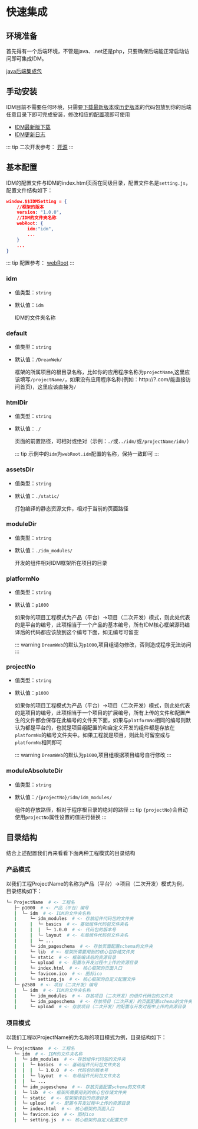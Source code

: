 # 快速集成
## 环境准备
首先得有一个后端环境，不管是java、.net还是php，只要确保后端能正常启动访问即可集成IDM。

[java后端集成包](https://cn.vuejs.org/)
## 手动安装
IDM目前不需要任何环境，只需要[下载最新版本](../CHANGELOG.md)或[历史版本](../CHANGELOG.md)的代码包放到你的后端任意目录下即可完成安装，修改相应的[配置项](../setting/config.html)即可使用

- [IDM最新版下载](../CHANGELOG.md)
- [IDM更新日志](../CHANGELOG.md)

::: tip
二次开发参考： [开源](../guide/extenddevelop.md)
:::
## 基本配置
IDM的配置文件与IDM的index.html页面在同级目录，配置文件名是`setting.js`，配置文件结构如下：
```json
window.$$IDMSetting = {
    //框架的版本
    version: "1.0.0",
    //IDM的文件夹名称
    webRoot: {
        idm:"idm",
        ...
    }
    ...
}
```
::: tip
配置参考： [webRoot](../setting/config.md)
:::
### idm
- 值类型：`string`

- 默认值：`idm`

  IDM的文件夹名称

### default
- 值类型：`string`

- 默认值：`/DreamWeb/`

  框架的所属项目的根目录名称，比如你的应用程序名称为`projectName`,这里应该填写`/projectName/`，如果没有应用程序名称(例如：http://?.com/能直接访问首页)，这里应该直接为`/`

### htmlDir
- 值类型：`string`

- 默认值：`./`

  页面的前置路径，可相对或绝对（示例：`./`或`../idm/`或`/projectName/idm/`）

  ::: tip
  示例中的`idm`为`webRoot.idm`配置的名称，保持一致即可
  :::
### assetsDir
- 值类型：`string`

- 默认值：`./static/`

  打包编译的静态资源文件，相对于当前的页面路径

### moduleDir
- 值类型：`string`

- 默认值：`./idm_modules/`

  开发的组件相对IDM框架所在项目的目录

### platformNo
- 值类型：`string`

- 默认值：`p1000`

  如果你的项目工程模式为产品（平台）->项目（二次开发）模式，则此处代表的是平台的编号，此项相当于一个产品的基本编号，所有IDM核心框架源码编译后的代码都应该放到这个编号下面，如无编号可留空

  ::: warning
  `DreamWeb`的默认为`p1000`,项目组请勿修改，否则造成程序无法访问
  :::
### projectNo
- 值类型：`string`

- 默认值：`p1000`

  如果你的项目工程模式为产品（平台）->项目（二次开发）模式，则此处代表的是项目的编号，此项相当于一个项目的扩展编号，所有上传的文件和配置产生的文件都会保存在此编号的文件夹下面，如果与`platformNo`相同的编号则默认为都是平台的，也就是项目组配置的和自定义开发的组件都是存放在`platformNo`的编号文件夹中。如果工程就是项目，则此处可留空或与`platformNo`相同即可

  ::: warning
  `DreamWeb`的默认为`p1000`,项目组根据项目编号自行修改
  :::
### moduleAbsoluteDir
- 值类型：`string`

- 默认值：`/{projectNo}/idm/idm_modules/`

  组件的存放路径，相对于程序根目录的绝对的路径
  ::: tip
  `{projectNo}`会自动使用`projectNo`属性设置的值进行替换
  :::

## 目录结构
结合上述配置我们再来看看下面两种工程模式的目录结构
### 产品模式
以我们工程ProjectName的名称为产品（平台）->项目（二次开发）模式为例，目录结构如下：
```bash
└─ ProjectName  # <- 工程名
   ├─ p1000  # <- 产品（平台）编号
   |  └─ idm  # <- IDM的文件夹名称
   |     └─ idm_modules  # <- 存放组件代码包的文件夹
   |     |  └─ basics  # <- 基础组件代码包文件夹名
   |     |  |  └─ 1.0.0  # <- 代码包的版本号
   |     |  └─ layout  # <- 布局组件代码包文件夹名
   |     |  └─ ...
   |     └─ idm_pageschema  # <- 存放页面配置schema的文件夹
   |     └─ lib  # <- 框架所需要用到的核心包存储文件夹
   |     └─ static  # <- 框架编译后的资源目录
   |     └─ upload  # <- 配置与开发过程中上传的资源目录
   |     └─ index.html  # <- 核心框架的页面入口
   |     └─ favicon.ico  # <- 图标ico
   |     └─ setting.js  # <- 核心框架的自定义配置文件
   └─ p2580  # <- 项目（二次开发）编号
   |  └─ idm  # <- IDM的文件夹名称
   |     └─ idm_modules  # <- 存放项目（二次开发）的组件代码包的文件夹
   |     └─ idm_pageschema  # <- 存放项目（二次开发）的页面配置schema的文件夹
   |     └─ upload  # <- 存放项目（二次开发）的配置与开发过程中上传的资源目录

```

### 项目模式
以我们工程以ProjectName的为名称的项目模式为例，目录结构如下：
```bash
└─ ProjectName  # <- 工程名
   └─ idm  # <- IDM的文件夹名称
   |  └─ idm_modules  # <- 存放组件代码包的文件夹
   |  |  └─ basics  # <- 基础组件代码包文件夹名
   |  |  |  └─ 1.0.0  # <- 代码包的版本号
   |  |  └─ layout  # <- 布局组件代码包文件夹名
   |  |  └─ ...
   |  └─ idm_pageschema  # <- 存放页面配置schema的文件夹
   |  └─ lib  # <- 框架所需要用到的核心包存储文件夹
   |  └─ static  # <- 框架编译后的资源目录
   |  └─ upload  # <- 配置与开发过程中上传的资源目录
   |  └─ index.html  # <- 核心框架的页面入口
   |  └─ favicon.ico  # <- 图标ico
   |  └─ setting.js  # <- 核心框架的自定义配置文件
```